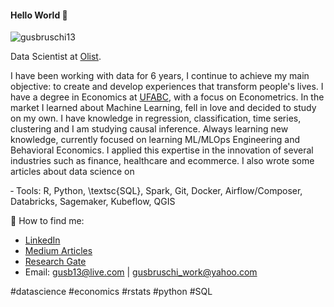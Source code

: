 #### Hello World 👋

<p align="left"> <img src="https://komarev.com/ghpvc/?username=gusbruschi13&color=blueviolet" alt="gusbruschi13" /> </p>



Data Scientist at [Olist](https://olist.com/pt-br/).

I have been working with data for 6 years, I continue to achieve my main objective: to create and develop experiences that transform people's lives. I have a degree in Economics at [UFABC](https://www.ufabc.edu.br/), with a focus on Econometrics. In the market I learned about Machine Learning, fell in love and decided to study on my own. I have knowledge in regression, classification, time series, clustering and I am studying causal inference. Always learning new knowledge, currently focused on learning ML/MLOps Engineering and Behavioral Economics. I applied this expertise in the innovation of several industries such as finance, healthcare and ecommerce. I also wrote some articles about data science on

‑ Tools: R, Python, \textsc{SQL}, Spark, Git, Docker, Airflow/Composer, Databricks, Sagemaker, Kubeflow, QGIS

💌 How to find me:
- [LinkedIn](https://www.linkedin.com/in/gustavo-bruschi/)
- [Medium Articles](https://medium.com/@gustavobruschi13)
- [Research Gate](https://www.researchgate.net/profile/Gustavo_Bruschi2)
- Email: gusb13@live.com | gusbruschi_work@yahoo.com

#datascience #economics #rstats #python #SQL
